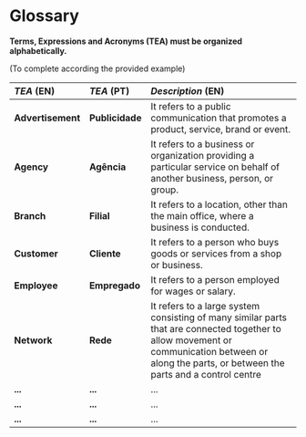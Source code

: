 # Glossary

**Terms, Expressions and Acronyms (TEA) must be organized alphabetically.**

(To complete according the provided example)

| **_TEA_** (EN)    | **_TEA_** (PT)  | **_Description_** (EN)                                                                                                                                                                             |                                       
|:------------------|:----------------|:---------------------------------------------------------------------------------------------------------------------------------------------------------------------------------------------------|
| **Advertisement** | **Publicidade** | It refers to a public communication that promotes a product, service, brand or event.                                                                                                              |
| **Agency**        | **Agência**     | It refers to a business or organization providing a particular service on behalf of another business, person, or group.                                                                            |
| **Branch**        | **Filial**      | It refers to a location, other than the main office, where a business is conducted.                                                                                                                |
| **Customer**      | **Cliente**     | It refers to a person who buys goods or services from a shop or business.                                                                                                                          |
| **Employee**      | **Empregado**   | It refers to a person employed for wages or salary.                                                                                                                                                |
| **Network**       | **Rede**        | It refers to a large system consisting of many similar parts that are connected together to allow movement or communication between or along the parts,  or between the parts and a control centre |
| **...**           | **...**         | ...                                                                                                                                                                                                |
| **...**           | **...**         | ...                                                                                                                                                                                                |
| **...**           | **...**         | ...                                                                                                                                                                                                |







